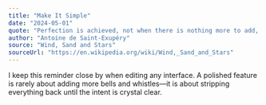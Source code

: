 ```yaml
---
title: "Make It Simple"
date: "2024-05-01"
quote: "Perfection is achieved, not when there is nothing more to add, but when there is nothing left to take away."
author: "Antoine de Saint-Exupéry"
source: "Wind, Sand and Stars"
sourceUrl: "https://en.wikipedia.org/wiki/Wind,_Sand_and_Stars"
---
```


I keep this reminder close by when editing any interface. A polished feature is rarely about adding more bells and whistles—it is about stripping everything back until the intent is crystal clear.
